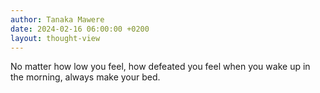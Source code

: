```yaml
---
author: Tanaka Mawere
date: 2024-02-16 06:00:00 +0200
layout: thought-view
---
```


No matter how low you feel, how defeated you feel when you wake up in the morning, always make your bed. 